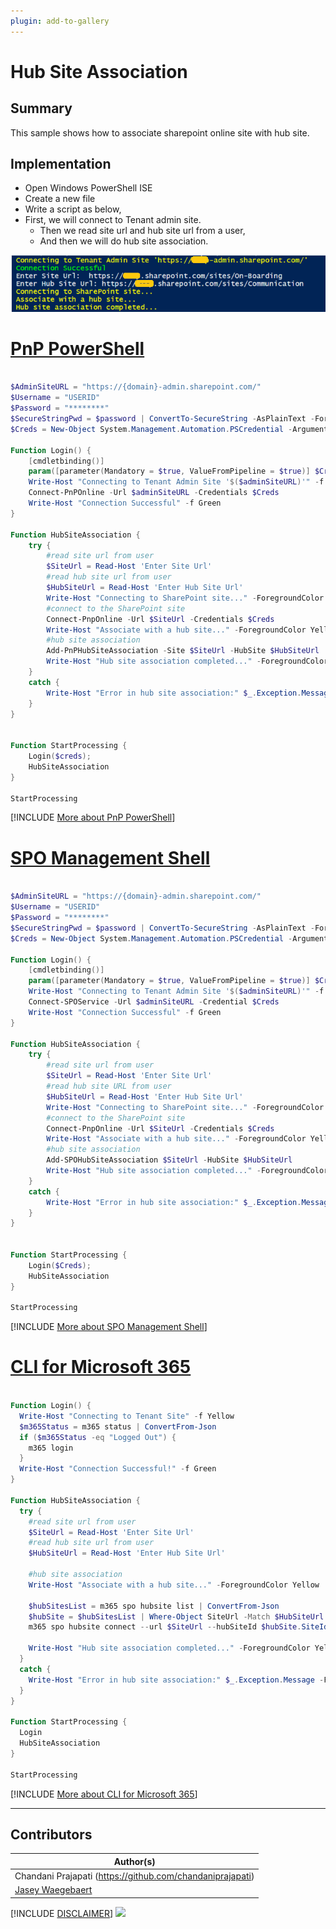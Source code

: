 ```yaml
---
plugin: add-to-gallery
---
```


# Hub Site Association 

## Summary

This sample shows how to associate sharepoint online site with hub site.

## Implementation

- Open Windows PowerShell ISE
- Create a new file
- Write a script as below,
- First, we will connect to Tenant admin site.
    - Then we read site url and hub site url from a user,
    - And then we will do hub site association.
 
![Example Screenshot](assets/preview.png)

# [PnP PowerShell](#tab/pnpps)
```powershell

$AdminSiteURL = "https://{domain}-admin.sharepoint.com/"
$Username = "USERID"
$Password = "********"
$SecureStringPwd = $password | ConvertTo-SecureString -AsPlainText -Force 
$Creds = New-Object System.Management.Automation.PSCredential -ArgumentList $username, $secureStringPwd

Function Login() {
    [cmdletbinding()]
    param([parameter(Mandatory = $true, ValueFromPipeline = $true)] $Creds)     
    Write-Host "Connecting to Tenant Admin Site '$($adminSiteURL)'" -f Yellow   
    Connect-PnPOnline -Url $adminSiteURL -Credentials $Creds
    Write-Host "Connection Successful" -f Green 
}

Function HubSiteAssociation {  
    try {  
        #read site url from user  
        $SiteUrl = Read-Host 'Enter Site Url'  
        #read hub site url from user  
        $HubSiteUrl = Read-Host 'Enter Hub Site Url'         
        Write-Host "Connecting to SharePoint site..." -ForegroundColor Yellow  
        #connect to the SharePoint site  
        Connect-PnpOnline -Url $SiteUrl -Credentials $Creds     
        Write-Host "Associate with a hub site..." -ForegroundColor Yellow           
        #hub site association           
        Add-PnPHubSiteAssociation -Site $SiteUrl -HubSite $HubSiteUrl   
        Write-Host "Hub site association completed..." -ForegroundColor Yellow  
    }  
    catch {  
        Write-Host "Error in hub site association:" $_.Exception.Message -ForegroundColor Red  
    }  
}


Function StartProcessing {
    Login($creds);
    HubSiteAssociation
}

StartProcessing

```
[!INCLUDE [More about PnP PowerShell](../../docfx/includes/MORE-PNPPS.md)]

# [SPO Management Shell](#tab/spoms-ps)

```powershell

$AdminSiteURL = "https://{domain}-admin.sharepoint.com/"
$Username = "USERID"
$Password = "********"
$SecureStringPwd = $password | ConvertTo-SecureString -AsPlainText -Force 
$Creds = New-Object System.Management.Automation.PSCredential -ArgumentList $username, $secureStringPwd

Function Login() {
    [cmdletbinding()]
    param([parameter(Mandatory = $true, ValueFromPipeline = $true)] $Creds)     
    Write-Host "Connecting to Tenant Admin Site '$($adminSiteURL)'" -f Yellow   
    Connect-SPOService -Url $adminSiteURL -Credential $Creds
    Write-Host "Connection Successful" -f Green 
}

Function HubSiteAssociation {  
    try {  
        #read site url from user  
        $SiteUrl = Read-Host 'Enter Site Url'  
        #read hub site URL from user  
        $HubSiteUrl = Read-Host 'Enter Hub Site Url'         
        Write-Host "Connecting to SharePoint site..." -ForegroundColor Yellow  
        #connect to the SharePoint site  
        Connect-PnpOnline -Url $SiteUrl -Credentials $Creds     
        Write-Host "Associate with a hub site..." -ForegroundColor Yellow           
        #hub site association           
        Add-SPOHubSiteAssociation $SiteUrl -HubSite $HubSiteUrl   
        Write-Host "Hub site association completed..." -ForegroundColor Yellow  
    }  
    catch {  
        Write-Host "Error in hub site association:" $_.Exception.Message -ForegroundColor Red  
    }  
}


Function StartProcessing {
    Login($Creds);
    HubSiteAssociation
}

StartProcessing

```
[!INCLUDE [More about SPO Management Shell](../../docfx/includes/MORE-SPOMS.md)]

# [CLI for Microsoft 365](#tab/cli-m365-ps)
```powershell

Function Login() {
  Write-Host "Connecting to Tenant Site" -f Yellow   
  $m365Status = m365 status | ConvertFrom-Json
  if ($m365Status -eq "Logged Out") {
    m365 login
  }
  Write-Host "Connection Successful!" -f Green 
}

Function HubSiteAssociation {  
  try {  
    #read site url from user  
    $SiteUrl = Read-Host 'Enter Site Url'  
    #read hub site url from user  
    $HubSiteUrl = Read-Host 'Enter Hub Site Url'   
              
    #hub site association           
    Write-Host "Associate with a hub site..." -ForegroundColor Yellow    
    
    $hubSitesList = m365 spo hubsite list | ConvertFrom-Json
    $hubSite = $hubSitesList | Where-Object SiteUrl -Match $HubSiteUrl 
    m365 spo hubsite connect --url $SiteUrl --hubSiteId $hubSite.SiteId 

    Write-Host "Hub site association completed..." -ForegroundColor Yellow  
  }  
  catch {  
    Write-Host "Error in hub site association:" $_.Exception.Message -ForegroundColor Red  
  }  
}

Function StartProcessing {
  Login
  HubSiteAssociation
}

StartProcessing

```
[!INCLUDE [More about CLI for Microsoft 365](../../docfx/includes/MORE-CLIM365.md)]

***

## Contributors

| Author(s) |
|-----------|
| Chandani Prajapati (https://github.com/chandaniprajapati) |
| [Jasey Waegebaert](https://github.com/Jwaegebaert) |

[!INCLUDE [DISCLAIMER](../../docfx/includes/DISCLAIMER.md)]
<img src="https://pnptelemetry.azurewebsites.net/script-samples/scripts/spo-hub-sites-association" aria-hidden="true" />
